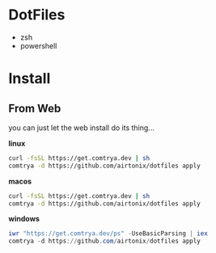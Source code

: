 # DotFiles

- zsh
- powershell

# Install

## From Web

you can just let the web install do its thing...

**linux**

```bash
curl -fsSL https://get.comtrya.dev | sh
comtrya -d https://github.com/airtonix/dotfiles apply
```

**macos**

```bash
curl -fsSL https://get.comtrya.dev | sh
comtrya -d https://github.com/airtonix/dotfiles apply
```

**windows**

```powershell
iwr "https://get.comtrya.dev/ps" -UseBasicParsing | iex
comtrya -d https://github.com/airtonix/dotfiles apply
```
